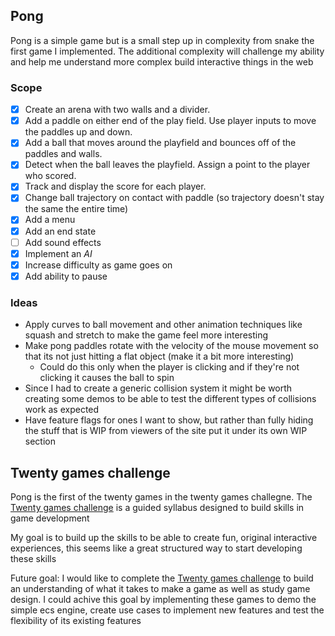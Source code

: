 ## Pong

Pong is a simple game but is a small step up in complexity from snake the first game I implemented. The additional complexity will challenge my ability and help me understand more complex build interactive things in the web

### Scope

- [x] Create an arena with two walls and a divider.
- [x] Add a paddle on either end of the play field. Use player inputs to move the paddles up and down.
- [x] Add a ball that moves around the playfield and bounces off of the paddles and walls.
- [x] Detect when the ball leaves the playfield. Assign a point to the player who scored.
- [x] Track and display the score for each player.
- [x] Change ball trajectory on contact with paddle (so trajectory doesn't stay the same the entire time)
- [x] Add a menu
- [x] Add an end state
- [ ] Add sound effects
- [x] Implement an _AI_
- [x] Increase difficulty as game goes on
- [x] Add ability to pause

### Ideas
- Apply curves to ball movement and other animation techniques like squash and stretch to make the game feel more interesting
- Make pong paddles rotate with the velocity of the mouse movement so that its not just hitting a flat object (make it a bit more interesting)
  - Could do this only when the player is clicking and if they're not clicking it causes the ball to spin
- Since I had to create a generic collision system it might be worth creating some demos to be able to test the different types of collisions work as expected
- Have feature flags for ones I want to show, but rather than fully hiding the stuff that is WIP from viewers of the site put it under its own WIP section

## Twenty games challenge

Pong is the first of the twenty games in the twenty games challegne. The [Twenty games challenge](https://20_games_challenge.gitlab.io/challenge/) is a guided syllabus designed to build skills in game development

My goal is to build up the skills to be able to create fun, original interactive experiences, this seems like a
great structured way to start developing these skills

Future goal: I would like to complete the [Twenty games challenge](https://20_games_challenge.gitlab.io/challenge/) to build an understanding of what it takes to make a game as well as study game design. I could achive this goal by implementing these games to demo the simple ecs engine, create use cases to implement new features and test the flexibility of its existing features

